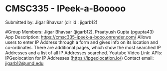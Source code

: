 # CMSC335 - IPeek-a-Booooo
Submitted by: Jigar Bhavsar (dir id : jigarb12)

#Group Members: Jigar Bhavsar (jigarb12), Praatyush Gupta (pgupta43)
App Description: https://cmsc335-ipeek-a-booo.onrender.com/
 Allows users to enter IP Address through a form and gives info on its location and co-ordinates.
There are additional pages, which show the most searched IP Addresses and a list of all IP Addresses searched.
Youtube Video Link:
APIs: IPGeolocation for IP Addresses (https://ipgeolocation.io/)
Contact email: jigarb12@umd.edu